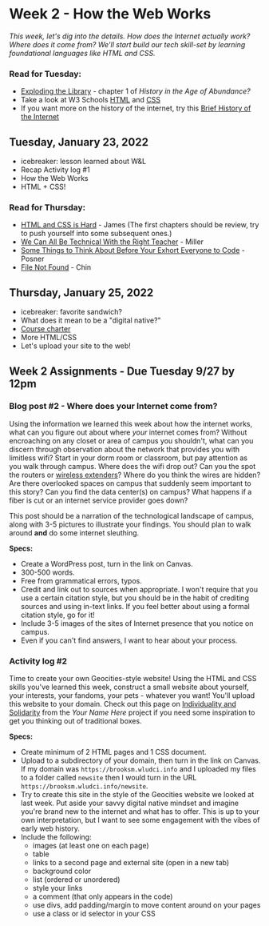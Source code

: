 # Week 2 - How the Web Works

*This week, let's dig into the details. How does the Internet actually work? Where does it come from? We'll start build our tech skill-set by learning foundational languages like HTML and CSS.*

### Read for Tuesday: 

* [Exploding the Library](https://ebookcentral.proquest.com/lib/wlu/reader.action?docID=5732673&ppg=46) - chapter 1 of *History in the Age of Abundance?*
* Take a look at W3 Schools [HTML](https://www.w3schools.com/html/default.asp) and [CSS](https://www.w3schools.com/css/default.asp)
* If you want more on the history of the internet, try this [Brief History of the Internet](https://www.internetsociety.org/internet/history-internet/brief-history-internet/)

## Tuesday, January 23, 2022
* icebreaker: lesson learned about W&L
* Recap Activity log #1 
* How the Web Works
* HTML + CSS! 


### Read for Thursday:
* [HTML and CSS is Hard](https://www.internetingishard.com/html-and-css/) - James (The first chapters should be review, try to push yourself into some subsequent ones.)
* [We Can All Be Technical With the Right Teacher](https://recompilermag.com/issues/issue-0/we-can-all-be-technical-with-the-right-teacher/) - Miller
* [Some Things to Think About Before Your Exhort Everyone to Code](http://miriamposner.com/blog/some-things-to-think-about-before-you-exhort-everyone-to-code/) - Posner
* [File Not Found](https://www.theverge.com/22684730/students-file-folder-directory-structure-education-gen-z) - Chin


## Thursday, January 25, 2022
* icebreaker: favorite sandwich?
* What does it mean to be a "digital native?" 
* [Course charter](https://wlu.app.box.com/notes/1006919614789)
* More HTML/CSS 
* Let's upload your site to the web! 

## Week 2 Assignments - Due Tuesday 9/27 by 12pm


### Blog post #2 - Where does your Internet come from?

Using the information we learned this week about how the internet works, what can you figure out about where *your* internet comes from? Without encroaching on any closet or area of campus you shouldn't, what can you discern through observation about the network that provides you with limitless wifi? Start in your dorm room or classroom, but pay attention as you walk through campus. Where does the wifi drop out? Can you the spot the routers or [wireless extenders](../../images/wireless.jpg)? Where do you think the wires are hidden? Are there overlooked spaces on campus that suddenly seem important to this story? Can you find the data center(s) on campus? What happens if a fiber is cut or an internet service provider goes down? 

This post should be a narration of the technological landscape of campus, along with 3-5 pictures to illustrate your findings. You should plan to walk around **and** do some internet sleuthing.

**Specs:**

* Create a WordPress post, turn in the link on Canvas.
* 300-500 words.
* Free from grammatical errors, typos. 
* Credit and link out to sources when appropriate. I won't require that you use a certain citation style, but you should be in the habit of crediting sources and using in-text links. If you feel better about using a formal citation style, go for it! 
* Include 3-5 images of the sites of Internet presence that you notice on campus. 
* Even if you can't find answers, I want to hear about your process. 


### Activity log #2

Time to create your own Geocities-style website! Using the HTML and CSS skills you've learned this week, construct a small website about yourself, your interests, your fandoms, your pets - whatever you want! You'll upload this website to your domain. Check out this page on [Individuality and Solidarity](https://yournamehere.scholarslab.org/individuality-solidarity/) from the *Your Name Here* project if you need some inspiration to get you thinking out of traditional boxes.

**Specs:**

* Create minimum of 2 HTML pages and 1 CSS document. 
* Upload to a subdirectory of your domain, then turn in the link on Canvas. If my domain was `https://brooksm.wludci.info` and I uploaded my files to a folder called `newsite` then I would turn in the URL `https://brooksm.wludci.info/newsite`. 
* Try to create this site in the style of the Geocities website we looked at last week. Put aside your savvy digital native mindset and imagine you're brand new to the internet and what has to offer. This is up to your own interpretation, but I want to see some engagement with the vibes of early web history. 
* Include the following:
	* images (at least one on each page)
	* table
	* links to a second page and external site (open in a new tab)
	* background color
	* list (ordered or  unordered)
	* style your links
	* a comment (that only appears in the code)
	* use divs, add padding/margin to move content around on your pages
	* use a class or id selector in your CSS 
